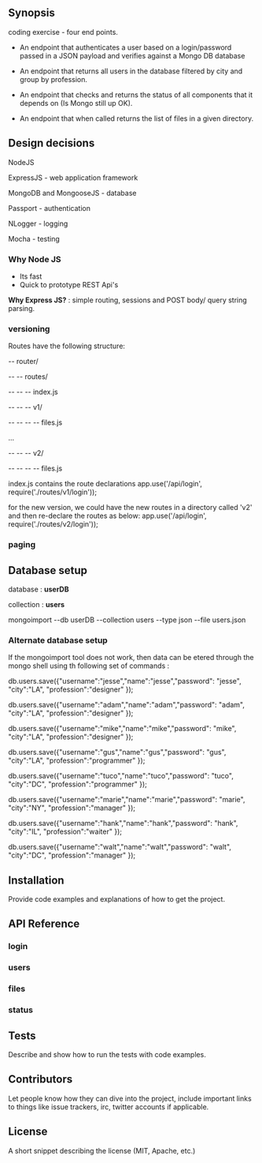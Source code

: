 ## Synopsis

coding exercise - four end points.

- An endpoint that authenticates a user based on a login/password passed in a JSON payload and verifies against a Mongo DB database

- An endpoint that returns all users in the database filtered by city and group by profession.

- An endpoint that checks and returns the status of all components that it depends on (Is Mongo still up OK).

- An endpoint that when called returns the list of files in a given directory.

## Design decisions

NodeJS

ExpressJS - web application framework

MongoDB and MongooseJS - database

Passport - authentication

NLogger - logging

Mocha - testing

### Why Node JS

- Its fast
- Quick to prototype REST Api's


**Why Express JS?** : simple routing, sessions and POST body/ query string parsing.

### versioning

Routes have the following structure:


-- router/

-- -- routes/

-- -- -- index.js

-- -- -- v1/

-- -- -- -- files.js

...

-- -- -- v2/

-- -- -- -- files.js


index.js contains the route declarations
    app.use('/api/login', require('./routes/v1/login'));

for the new version, we could have the new routes in a directory called 'v2' and then re-declare the routes as below:
    app.use('/api/login', require('./routes/v2/login'));



### paging



## Database setup

database : **userDB**

collection : **users**

mongoimport --db userDB --collection users --type json --file users.json

### Alternate database setup

If the mongoimport tool does not work, then data can be etered through the mongo shell using th following set of commands :

db.users.save({"username":"jesse","name":"jesse","password": "jesse", "city":"LA", "profession":"designer" });

db.users.save({"username":"adam","name":"adam","password": "adam", "city":"LA", "profession":"designer" });

db.users.save({"username":"mike","name":"mike","password": "mike", "city":"LA", "profession":"designer" });

db.users.save({"username":"gus","name":"gus","password": "gus", "city":"LA", "profession":"programmer" });

db.users.save({"username":"tuco","name":"tuco","password": "tuco", "city":"DC", "profession":"programmer" });

db.users.save({"username":"marie","name":"marie","password": "marie", "city":"NY", "profession":"manager" });

db.users.save({"username":"hank","name":"hank","password": "hank", "city":"IL", "profession":"waiter" });

db.users.save({"username":"walt","name":"walt","password": "walt", "city":"DC", "profession":"manager" });



## Installation

Provide code examples and explanations of how to get the project.

## API Reference

### login
### users
### files
### status

## Tests

Describe and show how to run the tests with code examples.

## Contributors

Let people know how they can dive into the project, include important links to things like issue trackers, irc, twitter accounts if applicable.

## License

A short snippet describing the license (MIT, Apache, etc.)
